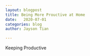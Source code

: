 ```yaml
---
layout: blogpost
title: Being More Prouctive at Home
date:   2020-07-01
categories: blog
author: Jayson Tian

---
```


Keeping Productive